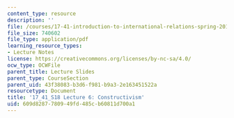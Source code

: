 ```yaml
---
content_type: resource
description: ''
file: /courses/17-41-introduction-to-international-relations-spring-2018/609d8287780949fd485cb60811d700a1_MIT17_41S18_lec6.pdf
file_size: 740602
file_type: application/pdf
learning_resource_types:
- Lecture Notes
license: https://creativecommons.org/licenses/by-nc-sa/4.0/
ocw_type: OCWFile
parent_title: Lecture Slides
parent_type: CourseSection
parent_uid: 43f38083-b3d6-f981-b9a3-2e163451522a
resourcetype: Document
title: '17_41_S18 Lecture 6: Constructivism'
uid: 609d8287-7809-49fd-485c-b60811d700a1
---
```

